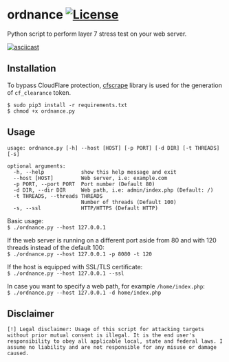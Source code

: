 # ordnance [![License](https://img.shields.io/badge/License-Apache%202.0-blue.svg)](https://opensource.org/licenses/Apache-2.0)
Python script to perform layer 7 stress test on your web server.  

[![asciicast](https://asciinema.org/a/pOMdeF7iJJApC05N5mBv9DtSZ.png)](https://asciinema.org/a/pOMdeF7iJJApC05N5mBv9DtSZ)

## Installation

To bypass CloudFlare protection, [cfscrape](https://github.com/Anorov/cloudflare-scrape/) library is used for the generation of `cf_clearance` token.    
```
$ sudo pip3 install -r requirements.txt
$ chmod +x ordnance.py
```

## Usage

```
usage: ordnance.py [-h] --host [HOST] [-p PORT] [-d DIR] [-t THREADS] [-s]

optional arguments:
  -h, --help            show this help message and exit
  --host [HOST]         Web server, i.e: example.com
  -p PORT, --port PORT  Port number (Default 80)
  -d DIR, --dir DIR     Web path, i.e: admin/index.php (Default: /)
  -t THREADS, --threads THREADS
                        Number of threads (Default 100)
  -s, --ssl             HTTP/HTTPS (Default HTTP)
```

Basic usage:  
`$ ./ordnance.py --host 127.0.0.1`  

If the web server is running on a different port aside from 80 and with 120 threads instead of the default 100:  
`$ ./ordnance.py --host 127.0.0.1 -p 8080 -t 120`

If the host is equipped with SSL/TLS certificate:  
`$ ./ordnance.py --host 127.0.0.1 --ssl`

In case you want to specify a web path, for example `/home/index.php`:  
`$ ./ordnance.py --host 127.0.0.1 -d home/index.php` 

## Disclaimer

```
[!] Legal disclaimer: Usage of this script for attacking targets without prior mutual consent is illegal. It is the end user's responsibility to obey all applicable local, state and federal laws. I assume no liability and are not responsible for any misuse or damage caused.
```
